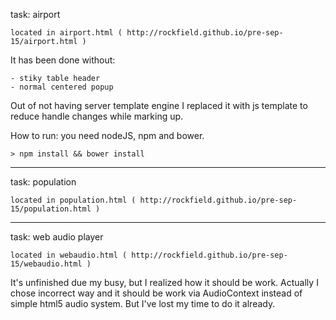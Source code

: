 task: airport

	located in airport.html ( http://rockfield.github.io/pre-sep-15/airport.html )

It has been done without:

	- stiky table header
	- normal centered popup

Out of not having server template engine I replaced it with js template to reduce handle changes while marking up.

How to run: you need nodeJS, npm and bower.

	> npm install && bower install

- - - - - - - - - -

task: population

	located in population.html ( http://rockfield.github.io/pre-sep-15/population.html )
	
- - - - - - - - - -

task: web audio player

	located in webaudio.html ( http://rockfield.github.io/pre-sep-15/webaudio.html )

It's unfinished due my busy, but I realized how it should be work.
Actually I chose incorrect way and it should be work via AudioContext instead of simple html5 audio system. But I've lost my time to do it already.
